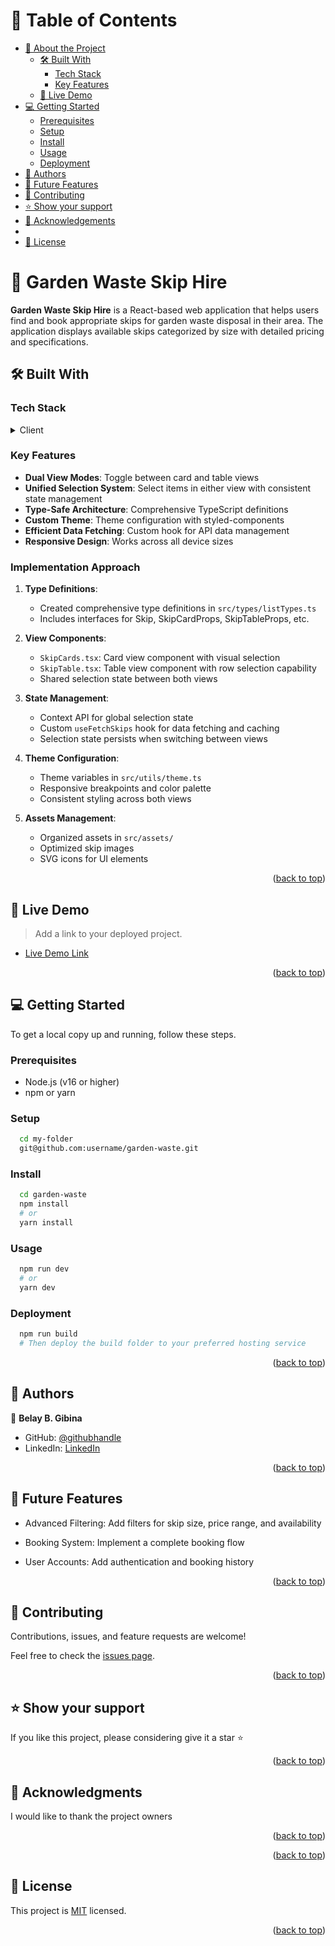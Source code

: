<a name="readme-top"></a>

<div align="center">

</div>

<!-- TABLE OF CONTENTS -->

# 📗 Table of Contents

- [📖 About the Project](#about-project)
  - [🛠 Built With](#built-with)
    - [Tech Stack](#tech-stack)
    - [Key Features](#key-features)
  - [🚀 Live Demo](#live-demo)
- [💻 Getting Started](#getting-started)
  - [Prerequisites](#prerequisites)
  - [Setup](#setup)
  - [Install](#install)
  - [Usage](#usage)
  - [Deployment](#deployment)
- [👥 Authors](#authors)
- [🔭 Future Features](#future-features)
- [🤝 Contributing](#contributing)
- [⭐️ Show your support](#support)
- [🙏 Acknowledgements](#acknowledgements)
- 
- [📝 License](#license)

<!-- PROJECT DESCRIPTION -->

# 📖 Garden Waste Skip Hire <a name="about-project"></a>

**Garden Waste Skip Hire** is a React-based web application that helps users find and book appropriate skips for garden waste disposal in their area. The application displays available skips categorized by size with detailed pricing and specifications.

## 🛠 Built With <a name="built-with"></a>

### Tech Stack <a name="tech-stack"></a>


<details>
  <summary>Client</summary>
  <ul>
    <li><a href="https://reactjs.org/">React.js</a></li>
    <li><a href="https://www.typescriptlang.org/">TypeScript</a></li>
    <li><a href="https://ant.design/">Ant Design</a></li>
    <li><a href="https://react-icons.github.io/react-icons/">React Icons</a></li>
  </ul>

</details>
<!-- Features -->

### Key Features <a name="key-features"></a>

- **Dual View Modes**: Toggle between card and table views
- **Unified Selection System**: Select items in either view with consistent state management
- **Type-Safe Architecture**: Comprehensive TypeScript definitions
- **Custom Theme**: Theme configuration with styled-components
- **Efficient Data Fetching**: Custom hook for API data management
- **Responsive Design**: Works across all device sizes

### Implementation Approach <a name="implementation-approach"></a>

1. **Type Definitions**:
   - Created comprehensive type definitions in `src/types/listTypes.ts`
   - Includes interfaces for Skip, SkipCardProps, SkipTableProps, etc.

2. **View Components**:
   - `SkipCards.tsx`: Card view component with visual selection
   - `SkipTable.tsx`: Table view component with row selection capability
   - Shared selection state between both views

3. **State Management**:
   - Context API for global selection state
   - Custom `useFetchSkips` hook for data fetching and caching
   - Selection state persists when switching between views

4. **Theme Configuration**:
   - Theme variables in `src/utils/theme.ts`
   - Responsive breakpoints and color palette
   - Consistent styling across both views

5. **Assets Management**:
   - Organized assets in `src/assets/`
   - Optimized skip images
   - SVG icons for UI elements


<p align="right">(<a href="#readme-top">back to top</a>)</p>

<!-- LIVE DEMO -->

## 🚀 Live Demo <a name="live-demo"></a>

> Add a link to your deployed project.

- [Live Demo Link](https://rococo-mandazi-949430.netlify.app/)

<p align="right">(<a href="#readme-top">back to top</a>)</p>

<!-- GETTING STARTED -->

## 💻 Getting Started <a name="getting-started"></a>

To get a local copy up and running, follow these steps.

### Prerequisites

- Node.js (v16 or higher)
- npm or yarn


### Setup


```sh
  cd my-folder
  git@github.com:username/garden-waste.git

```

### Install

```sh
  cd garden-waste
  npm install
  # or
  yarn install
```

### Usage


```sh
  npm run dev
  # or
  yarn dev
```

### Deployment

```sh
  npm run build
  # Then deploy the build folder to your preferred hosting service
```


<p align="right">(<a href="#readme-top">back to top</a>)</p>

<!-- AUTHORS -->

## 👥 Authors <a name="authors"></a>

👤 **Belay B. Gibina**

- GitHub: [@githubhandle](https://github.com/belaymit)
- LinkedIn: [LinkedIn](https://www.linkedin.com/in/belay-bgwa/)


<p align="right">(<a href="#readme-top">back to top</a>)</p>

<!-- FUTURE FEATURES -->

## 🔭 Future Features <a name="future-features"></a>

- Advanced Filtering: Add filters for skip size, price range, and availability

- Booking System: Implement a complete booking flow

- User Accounts: Add authentication and booking history
<p align="right">(<a href="#readme-top">back to top</a>)</p>

<!-- CONTRIBUTING -->

## 🤝 Contributing <a name="contributing"></a>

Contributions, issues, and feature requests are welcome!

Feel free to check the [issues page](https://github.com/belaymit/garden-waste/issues).

<p align="right">(<a href="#readme-top">back to top</a>)</p>

<!-- SUPPORT -->

## ⭐️ Show your support <a name="support"></a>

If you like this project, please considering give it a star ⭐️

<p align="right">(<a href="#readme-top">back to top</a>)</p>

<!-- ACKNOWLEDGEMENTS -->

## 🙏 Acknowledgments <a name="acknowledgements"></a>

I would like to thank the project owners

<p align="right">(<a href="#readme-top">back to top</a>)</p>


<p align="right">(<a href="#readme-top">back to top</a>)</p>

<!-- LICENSE -->

## 📝 License <a name="license"></a>

This project is [MIT](./MIT.md) licensed.


<p align="right">(<a href="#readme-top">back to top</a>)</p>
